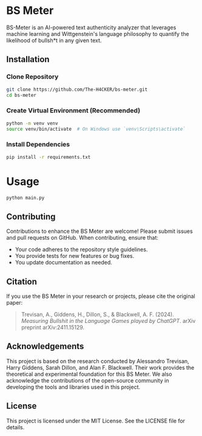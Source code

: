 # BS Meter

BS-Meter is an AI-powered text authenticity analyzer that leverages machine learning and Wittgenstein's language philosophy to quantify the likelihood of bullsh*t in any given text.

## Installation

### Clone Repository
```bash
git clone https://github.com/The-H4CKER/bs-meter.git
cd bs-meter
```
### Create Virtual Environment (Recommended)
```bash
python -m venv venv
source venv/bin/activate  # On Windows use `venv\Scripts\activate`
```
### Install Dependencies
```bash
pip install -r requirements.txt
```

# Usage
```bash
python main.py
```

## Contributing

Contributions to enhance the BS Meter are welcome! Please submit issues and pull requests on GitHub. When contributing, ensure that:
- Your code adheres to the repository style guidelines.
- You provide tests for new features or bug fixes.
- You update documentation as needed.

## Citation

If you use the BS Meter in your research or projects, please cite the original paper:

> Trevisan, A., Giddens, H., Dillon, S., & Blackwell, A. F. (2024). *Measuring Bullshit in the Language Games played by ChatGPT*. arXiv preprint arXiv:2411.15129.

## Acknowledgements

This project is based on the research conducted by Alessandro Trevisan, Harry Giddens, Sarah Dillon, and Alan F. Blackwell. Their work provides the theoretical and experimental foundation for this BS Meter. We also acknowledge the contributions of the open-source community in developing the tools and libraries used in this project.

## License

This project is licensed under the MIT License. See the LICENSE file for details.
